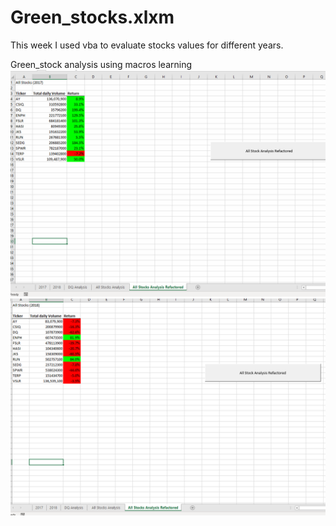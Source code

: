 # Green_stocks.xlxm
This week I used vba to evaluate stocks values for different years.

Green_stock analysis using macros 
learning 
![](AllStocks2017.png)
![](AllStocks2018.png)
